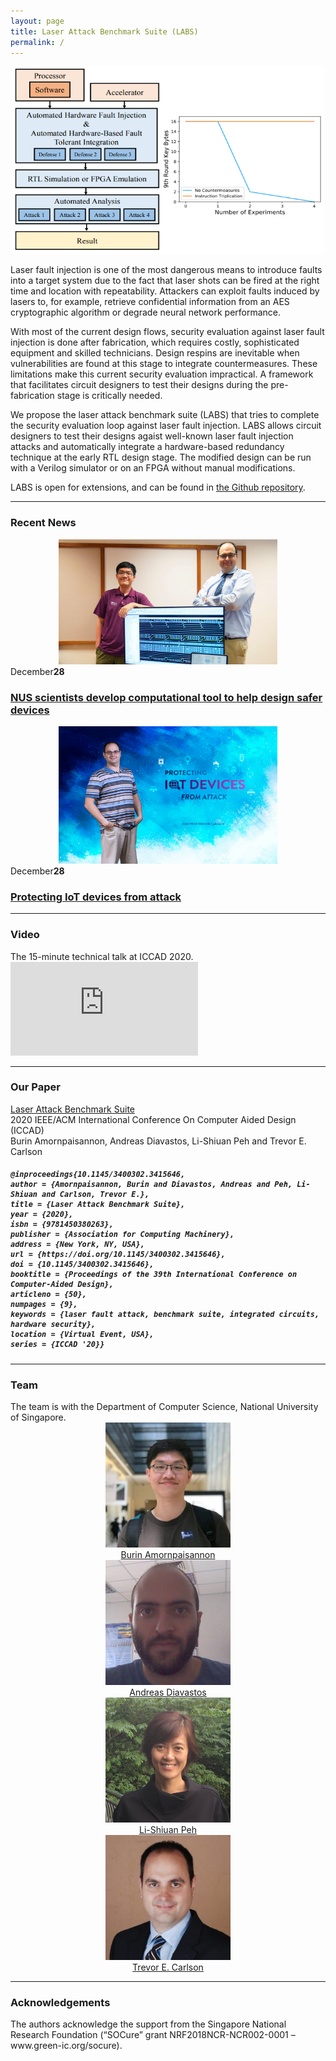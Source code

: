 ```yaml
---
layout: page
title: Laser Attack Benchmark Suite (LABS)
permalink: /
---
```

<center><img src="/images/overview.jpg" width="500" height="300"></center>

Laser fault injection is one of the most dangerous means to introduce faults into a target system due to the fact that laser shots can be fired at the right time and location with repeatability. Attackers can exploit faults induced by lasers to, for example, retrieve confidential information from an AES cryptographic algorithm or degrade neural network performance.

With most of the current design flows, security evaluation against laser fault injection is done after fabrication, which requires costly, sophisticated equipment and skilled technicians. Design respins are inevitable when vulnerabilities are found at this stage to integrate countermeasures. These limitations make this current security evaluation impractical. A framework that facilitates circuit designers to test their designs during the pre-fabrication stage is critically needed.

We propose the laser attack benchmark suite (LABS) that tries to complete the security evaluation loop against laser fault injection. LABS allows circuit designers to test their designs agaist well-known laser fault injection attacks and automatically integrate a hardware-based redundancy technique at the early RTL design stage. The modified design can be run with a Verilog simulator or on an FPGA without manual modifications. 

LABS is open for extensions, and can be found in <a href="https://github.com/nus-labs/labs">the Github repository</a>.

<hr>
  <div class="container">
    <h3><b>Recent News</b></h3>
        <div class="inner">
          <div class="fauxcrop">
            <center><img alt="News Entry" src="/images/nus_news.jpg" width="350" height="200"></center>
          </div>
          <div class="ct-blog-content">
            <div class="ct-blog-date">
              <span>December</span><strong>28</strong>
            </div>
            <h3 class="ct-blog-header">
              <a href="https://news.nus.edu.sg/nus-scientists-develop-computational-tool-to-help-design-safer-devices/">NUS scientists develop computational tool to help design safer devices</a>
            </h3>
        </div>
        <div class="inner">
          <div class="fauxcrop">
            <center><img alt="News Entry" src="/images/nus_computing_news.jpg" width="350" height="220"></center>
          </div>
          <div class="ct-blog-content">
            <div class="ct-blog-date">
              <span>December</span><strong>28</strong>
            </div>
            <h3 class="ct-blog-header">
              <a href="https://www.comp.nus.edu.sg/news/features/2020-trevor-iot-attacks/">Protecting IoT devices from attack</a>
            </h3>
          </div>
  </div>

<hr>
<h3><b>Video</b></h3>
The 15-minute technical talk at ICCAD 2020. 
<div class="video-container">
  <iframe src="https://www.youtube.com/embed/pXdiQUBTQw8" frameborder="0" allow="accelerometer; autoplay; encrypted-media; gyroscope; picture-in-picture" allowfullscreen></iframe>
</div>

<hr>
<h3><b>Our Paper</b></h3>
<a href="https://www.comp.nus.edu.sg/~tcarlson/pdfs/amornpaisannon2020labs.pdf">Laser Attack Benchmark Suite</a>
<br>
2020 IEEE/ACM International Conference On Computer Aided Design (ICCAD)
<br>
Burin Amornpaisannon, Andreas Diavastos, Li-Shiuan Peh and Trevor E. Carlson
<div class="scrollmenu">
<h5><pre><code>@inproceedings{10.1145/3400302.3415646,
author = {Amornpaisannon, Burin and Diavastos, Andreas and Peh, Li-Shiuan and Carlson, Trevor E.},
title = {Laser Attack Benchmark Suite},
year = {2020},
isbn = {9781450380263},
publisher = {Association for Computing Machinery},
address = {New York, NY, USA},
url = {https://doi.org/10.1145/3400302.3415646},
doi = {10.1145/3400302.3415646},
booktitle = {Proceedings of the 39th International Conference on Computer-Aided Design},
articleno = {50},
numpages = {9},
keywords = {laser fault attack, benchmark suite, integrated circuits, hardware security},
location = {Virtual Event, USA},
series = {ICCAD '20}}</code></pre></h5>
</div>

<hr>
<h3>Team</h3>
The team is with the Department of Computer Science, National University of Singapore.

<div class="row">
  <div class="column">
    <center>
      <img src="/images/amornpaisannon2.jpg" width="200" height="200">
      <br>
      <a href="https://bamornpa.github.io/"> Burin Amornpaisannon </a>
    </center>
  </div>
  <div class="column">
    <center>
      <img src="/images/diavastos.jpg" width="200" height="200">
      <br>
      <a href="https://www.linkedin.com/in/diavastos/"> Andreas Diavastos </a>
    </center>
  </div>
</div>

<div class="row">
  <div class="column">
    <center>
      <img src="/images/peh2.jpg" width="200" height="200">
      <br>
      <a href="https://www.comp.nus.edu.sg/~peh/"> Li-Shiuan Peh </a>
    </center>
  </div>
  <div class="column">
    <center>
      <img src="/images/carlson.jpg" width="200" height="200">
      <br>
      <a href="https://www.comp.nus.edu.sg/~tcarlson/"> Trevor E. Carlson </a>
    </center>
  </div>
</div>

<hr>
<h3>Acknowledgements</h3>
The authors acknowledge the support from the Singapore National Research Foundation (“SOCure” grant NRF2018NCR-NCR002-0001 – www.green-ic.org/socure).

<link href="https://maxcdn.bootstrapcdn.com/bootstrap/3.3.7/css/bootstrap.min.css" rel="stylesheet">
<link href="recent-news-boxes.css" rel="stylesheet">
<script src="https://ajax.googleapis.com/ajax/libs/jquery/3.1.1/jquery.min.js"></script>
<script src="https://maxcdn.bootstrapcdn.com/bootstrap/3.3.7/js/bootstrap.min.js"></script>
